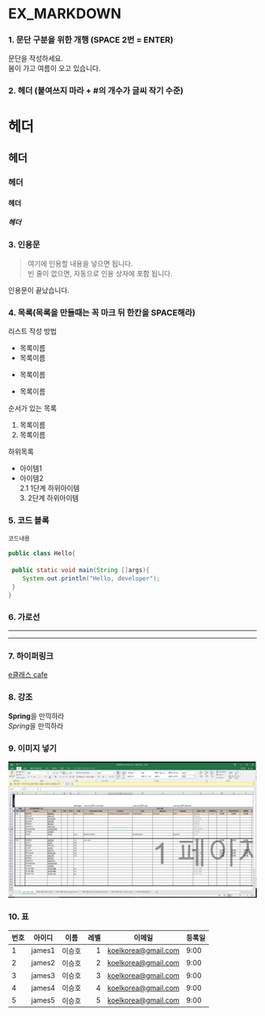 # EX_MARKDOWN
### 1. 문단 구분을 위한 개행 (SPACE 2번 = ENTER)

문단을 작성하세요.  
봄이 가고 여름이 오고 있습니다.


### 2. 헤더 (붙여쓰지 마라 + #의 개수가 글씨 작기 수준)
# 헤더 
##  헤더 
### 헤더 
####  헤더 
##### 헤더 


### 3. 인용문
> 여기에 인용할 내용을 넣으면 됩니다.  
> 빈 줄이 없으면, 자동으로 인용 상자에 포함 됩니다.
 
인용문이 끝났습니다.


### 4. 목록(목록을 만들때는 꼭 마크 뒤 한칸을 SPACE해라)
리스트 작성 방법

* 목록이름
* 목록이름
- 목록이름
+ 목록이름

순서가 있는 목록
1. 목록이름
2. 목록이름

하위목록
- 아이템1
- 아이템2  
  2.1 1단계 하위아이템  
    3. 2단계 하위아이템
    
    
### 5. 코드 블록
``` 프로그래밍 언어 
코드내용
```

```Java
public class Hello{

 public static void main(String []args){
    System.out.println("Hello, developer");
 }
}
```


### 6. 가로선
---
---


### 7. 하이퍼링크  
[e클래스 cafe](https://cafe.naver.com/kndjang "e클래스의 카페입니다.")


### 8. 강조  
**Spring**을 만끽하라  
*Spring*을 만끽하라


### 9. 이미지 넣기
![e클래스 cafe](https://github.com/koelkorea/EX_MARKDOWN/blob/main/design.png)


### 10. 표

|번호|아이디|이름|레벨|이메일|등록일|
|:------|------|:------:|------:|------|------|
|1     |james1 |이승호 |1| koelkorea@gmail.com | 9:00 |
|2     |james2 |이승호 |2| koelkorea@gmail.com | 9:00 |
|3     |james3 |이승호 |3| koelkorea@gmail.com | 9:00 |
|4     |james4 |이승호 |4| koelkorea@gmail.com | 9:00 |
|5     |james5 |이승호 |5| koelkorea@gmail.com | 9:00 |
